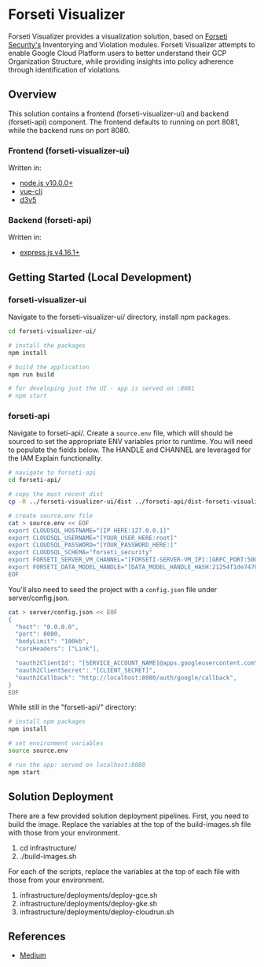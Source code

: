# Forseti Visualizer

Forseti Visualizer provides a visualization solution, based on [Forseti Security's](https://github.com/forseti-security/forseti-security) Inventorying and Violation modules.  Forseti Visualizer attempts to enable Google Cloud Platform users to better understand their GCP Organization Structure, while providing insights into policy adherence through identification of violations.

## Overview

This solution contains a frontend (forseti-visualizer-ui) and backend (forseti-api) component.  The frontend defaults to running on port 8081, while the backend runs on port 8080.  

### Frontend (forseti-visualizer-ui)

Written in:

* [node.js v10.0.0+](https://nodejs.org/en/)
* [vue-cli](https://cli.vuejs.org/guide/installation.html)
* [d3v5](https://d3js.org/)

### Backend (forseti-api)

Written in:

* [express.js v4.16.1+](https://expressjs.com/)

## Getting Started (Local Development)

### forseti-visualizer-ui

Navigate to the forseti-visualizer-ui/ directory, install npm packages.

```bash
cd forseti-visualizer-ui/

# install the packages
npm install

# build the application
npm run build

# for developing just the UI - app is served on :8081
# npm start
```

### forseti-api

Navigate to forseti-api/.  Create a `source.env` file, which will should be sourced to set the appropriate ENV variables prior to runtime.  You will need to populate the fields below.  The HANDLE and CHANNEL are leveraged for the IAM Explain functionality.

```bash
# navigate to forseti-api
cd forseti-api/

# copy the most recent dist
cp -R ../forseti-visualizer-ui/dist ../forseti-api/dist-forseti-visualizer-ui

# create source.env file
cat > source.env << EOF
export CLOUDSQL_HOSTNAME="[IP HERE:127.0.0.1]"
export CLOUDSQL_USERNAME="[YOUR_USER_HERE:root]"
export CLOUDSQL_PASSWORD="[YOUR_PASSWORD_HERE:]"
export CLOUDSQL_SCHEMA="forseti_security"
export FORSETI_SERVER_VM_CHANNEL="[FORSETI-SERVER-VM_IP]:[GRPC_PORT:50051]"
export FORSETI_DATA_MODEL_HANDLE="[DATA_MODEL_HANDLE_HASH:21254f1de747879237a95cb552e80844]"
EOF
```

You'll also need to seed the project with a `config.json` file under server/config.json.  

```bash
cat > server/config.json << EOF
{
  "host": "0.0.0.0",
  "port": 8080,
  "bodyLimit": "100kb",
  "corsHeaders": ["Link"],

  "oauth2ClientId": "[SERVICE_ACCOUNT_NAME]@apps.googleusercontent.com",
  "oauth2ClientSecret": "[CLIENT_SECRET]",
  "oauth2Callback": "http://localhost:8080/auth/google/callback",
}
EOF
```

While still in the "forseti-api/" directory:

```bash
# install npm packages
npm install

# set environment variables
source source.env

# run the app: served on localhost:8080
npm start
```

## Solution Deployment

There are a few provided solution deployment pipelines.  First, you need to build the image.  Replace the variables at the top of the build-images.sh file with those from your environment.

1. cd infrastructure/
2. ./build-images.sh

For each of the scripts, replace the variables at the top of each file with those from your environment.

1. infrastructure/deployments/deploy-gce.sh
2. infrastructure/deployments/deploy-gke.sh
3. infrastructure/deployments/deploy-cloudrun.sh

## References

* [Medium](https://medium.com/google-cloud/visualize-gcp-architecture-using-forseti-2-0-and-d3-js-ffc8fdf59450)
